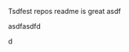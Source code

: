 Tsdfest repos readme is great asdf







asdfasdfd




d

















































































































































































